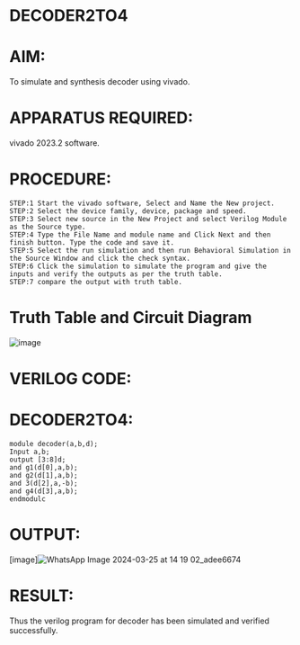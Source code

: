 # DECODER2TO4
# AIM:
To simulate and synthesis decoder using vivado.
# APPARATUS REQUIRED:
vivado 2023.2 software.
# PROCEDURE:
```
STEP:1 Start the vivado software, Select and Name the New project.
STEP:2 Select the device family, device, package and speed.
STEP:3 Select new source in the New Project and select Verilog Module as the Source type.
STEP:4 Type the File Name and module name and Click Next and then finish button. Type the code and save it.
STEP:5 Select the run simulation and then run Behavioral Simulation in the Source Window and click the check syntax.
STEP:6 Click the simulation to simulate the program and give the inputs and verify the outputs as per the truth table.
STEP:7 compare the output with truth table.
```
# Truth Table and Circuit Diagram
![image](https://github.com/RESMIRNAIR/DECODER2TO4/assets/154305926/e565d523-f8b2-4e01-8888-0eed4d07ec24)
# VERILOG CODE:
# DECODER2TO4:
```
module decoder(a,b,d);
Input a,b;
output [3:8]d;
and g1(d[0],a,b);
and g2(d[1],a,b);
and 3(d[2],a,-b);
and g4(d[3],a,b);
endmodulc
```
# OUTPUT:
[image]![WhatsApp Image 2024-03-25 at 14 19 02_adee6674](https://github.com/Afsar1276/DECODER2TO4/assets/161407741/de2146d0-706f-4e88-82d0-06c5943ef539)

# RESULT:
Thus the verilog program for decoder has been simulated and verified successfully.
